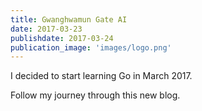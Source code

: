 ```yaml
---
title: Gwanghwamun Gate AI
date: 2017-03-23
publishdate: 2017-03-24
publication_image: 'images/logo.png'
---
```


I decided to start learning Go in March 2017.

Follow my journey through this new blog.